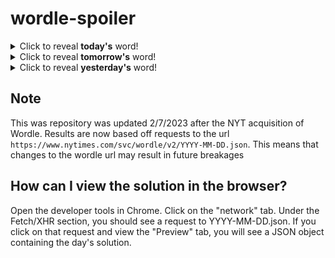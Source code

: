 # wordle-spoiler

<details>
  <summary>Click to reveal <b>today's</b> word!</summary>
  <br>
  <b> trend </b>
</details>

<details>
  <summary>Click to reveal <b>tomorrow's</b> word!</summary>
  <br>
  <b> toxic </b>
</details>

<details>
  <summary>Click to reveal <b>yesterday's</b> word!</summary>
  <br>
  <b> squat </b>
</details>

## Note
This was repository was updated 2/7/2023 after the NYT acquisition of Wordle. Results are now based off requests to the url `https://www.nytimes.com/svc/wordle/v2/YYYY-MM-DD.json`. This means that changes to the wordle url may result in future breakages

## How can I view the solution in the browser?
Open the developer tools in Chrome. Click on the "network" tab. Under the Fetch/XHR section, you should see a request to YYYY-MM-DD.json. If you click on that request and view the "Preview" tab, you will see a JSON object containing the day's solution.